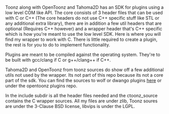 Toonz along with OpenToonz and Tahoma2D has an SDK for plugins using a low level COM like API. The core consists of 3 header files that can be used with C or C++ (The core headers do not use C++ specific stuff like STL or any additional extra library), there are in addition a few util headers that are optional (Requires C++ however) and a wrapper header that's C++ specific which is how you're meant to use the low level SDK. Here is where you will find my wrapper to work with C. There is little required to create a plugin, the rest is for you to do to implement functionality.

Plugins are meant to be compiled against the operating system. They're to be built with gcc/clang if C or g++/clang++ if C++.

Tahoma2D and OpenToonz from toonz sources do show off a few additional utils not used by the wrapper. Its not part of this repo because its not a core part of the sdk. You can find the sources to wolf or dwango plugins [here](https://www.github.com/tahoma2d/tahoma2d_plugins) or under the opentoonz plugins repo.

In the include subdir is all the header files needed and the ctoonz_source contains the C wrapper sources. All my files are under zlib, Toonz soures are under the 3-Clause BSD license, libvips is under the LGPL.
